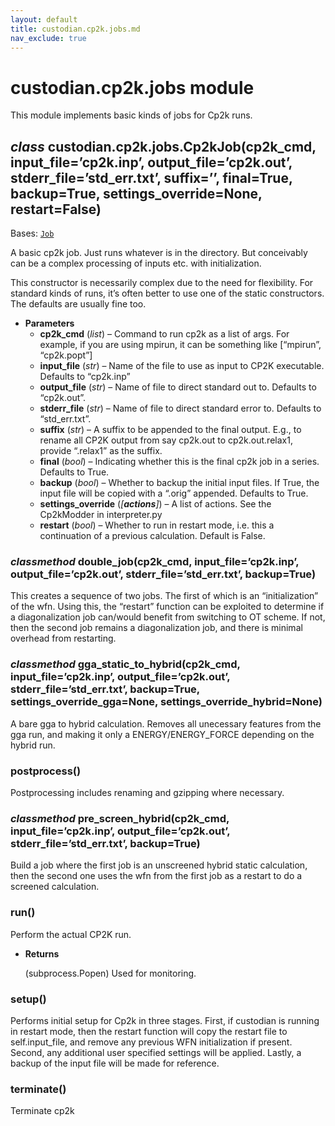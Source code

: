 ```yaml
---
layout: default
title: custodian.cp2k.jobs.md
nav_exclude: true
---
```


# custodian.cp2k.jobs module

This module implements basic kinds of jobs for Cp2k runs.

## *class* custodian.cp2k.jobs.Cp2kJob(cp2k_cmd, input_file=’cp2k.inp’, output_file=’cp2k.out’, stderr_file=’std_err.txt’, suffix=’’, final=True, backup=True, settings_override=None, restart=False)

Bases: [`Job`](custodian.custodian.md#custodian.custodian.Job)

A basic cp2k job. Just runs whatever is in the directory. But conceivably
can be a complex processing of inputs etc. with initialization.

This constructor is necessarily complex due to the need for
flexibility. For standard kinds of runs, it’s often better to use one
of the static constructors. The defaults are usually fine too.

* **Parameters**
  * **cp2k_cmd** (*list*) – Command to run cp2k as a list of args. For example,
    if you are using mpirun, it can be something like
    [“mpirun”, “cp2k.popt”]
  * **input_file** (*str*) – Name of the file to use as input to CP2K
    executable. Defaults to “cp2k.inp”
  * **output_file** (*str*) – Name of file to direct standard out to.
    Defaults to “cp2k.out”.
  * **stderr_file** (*str*) – Name of file to direct standard error to.
    Defaults to “std_err.txt”.
  * **suffix** (*str*) – A suffix to be appended to the final output. E.g.,
    to rename all CP2K output from say cp2k.out to
    cp2k.out.relax1, provide “.relax1” as the suffix.
  * **final** (*bool*) – Indicating whether this is the final cp2k job in a
    series. Defaults to True.
  * **backup** (*bool*) – Whether to backup the initial input files. If True,
    the input file will be copied with a
    “.orig” appended. Defaults to True.
  * **settings_override** (*[**actions**]*) – A list of actions. See the Cp2kModder
    in interpreter.py
  * **restart** (*bool*) – Whether to run in restart mode, i.e. this a continuation of
    a previous calculation. Default is False.

### *classmethod* double_job(cp2k_cmd, input_file=’cp2k.inp’, output_file=’cp2k.out’, stderr_file=’std_err.txt’, backup=True)

This creates a sequence of two jobs. The first of which is an “initialization” of the
wfn. Using this, the “restart” function can be exploited to determine if a diagonalization
job can/would benefit from switching to OT scheme. If not, then the second job remains a
diagonalization job, and there is minimal overhead from restarting.

### *classmethod* gga_static_to_hybrid(cp2k_cmd, input_file=’cp2k.inp’, output_file=’cp2k.out’, stderr_file=’std_err.txt’, backup=True, settings_override_gga=None, settings_override_hybrid=None)

A bare gga to hybrid calculation. Removes all unecessary features
from the gga run, and making it only a ENERGY/ENERGY_FORCE
depending on the hybrid run.

### postprocess()

Postprocessing includes renaming and gzipping where necessary.

### *classmethod* pre_screen_hybrid(cp2k_cmd, input_file=’cp2k.inp’, output_file=’cp2k.out’, stderr_file=’std_err.txt’, backup=True)

Build a job where the first job is an unscreened hybrid static calculation, then the second one
uses the wfn from the first job as a restart to do a screened calculation.

### run()

Perform the actual CP2K run.

* **Returns**

  (subprocess.Popen) Used for monitoring.

### setup()

Performs initial setup for Cp2k in three stages. First, if custodian is running in restart mode, then
the restart function will copy the restart file to self.input_file, and remove any previous WFN initialization
if present. Second, any additional user specified settings will be applied. Lastly, a backup of the input
file will be made for reference.

### terminate()

Terminate cp2k